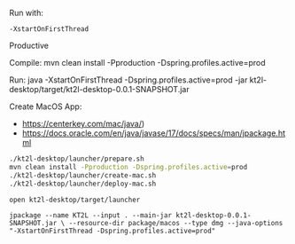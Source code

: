 
Run with:

`-XstartOnFirstThread`

Productive

Compile: mvn clean install -Pproduction -Dspring.profiles.active=prod

Run: java -XstartOnFirstThread -Dspring.profiles.active=prod -jar kt2l-desktop/target/kt2l-desktop-0.0.1-SNAPSHOT.jar

Create MacOS App: 
* https://centerkey.com/mac/java/)
* https://docs.oracle.com/en/java/javase/17/docs/specs/man/jpackage.html

```bash
./kt2l-desktop/launcher/prepare.sh
mvn clean install -Pproduction -Dspring.profiles.active=prod
./kt2l-desktop/launcher/create-mac.sh
./kt2l-desktop/launcher/deploy-mac.sh

open kt2l-desktop/target/launcher
```

`jpackage --name KT2L --input . --main-jar kt2l-desktop-0.0.1-SNAPSHOT.jar \
--resource-dir package/macos --type dmg --java-options "-XstartOnFirstThread -Dspring.profiles.active=prod"`

